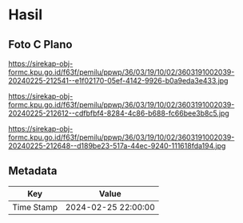 # Hasil

## Foto C Plano

https://sirekap-obj-formc.kpu.go.id/f63f/pemilu/ppwp/36/03/19/10/02/3603191002039-20240225-212541--e1f02170-05ef-4142-9926-b0a9eda3e433.jpg

https://sirekap-obj-formc.kpu.go.id/f63f/pemilu/ppwp/36/03/19/10/02/3603191002039-20240225-212612--cdfbfbf4-8284-4c86-b688-fc66bee3b8c5.jpg

https://sirekap-obj-formc.kpu.go.id/f63f/pemilu/ppwp/36/03/19/10/02/3603191002039-20240225-212648--d189be23-517a-44ec-9240-111618fda194.jpg


## Metadata

| Key        | Value               |
| ---------- | ------------------- |
| Time Stamp | 2024-02-25 22:00:00 |



